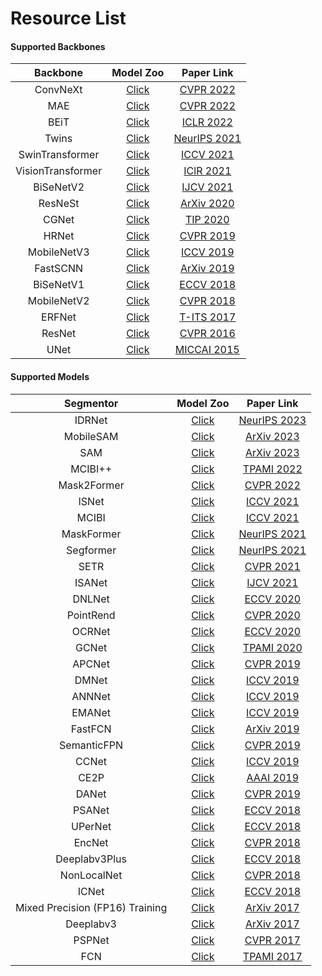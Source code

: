 # Resource List

#### Supported Backbones

| Backbone               | Model Zoo                                                                                      | Paper Link                                                    |
| :-:                    | :-:                                                                                            | :-:                                                           |
| ConvNeXt               | [Click](https://github.com/SegmentationBLWX/modelstore/releases/tag/ssseg_convnext)            | [CVPR 2022](https://arxiv.org/pdf/2201.03545.pdf)             |
| MAE                    | [Click](https://github.com/SegmentationBLWX/modelstore/releases/tag/ssseg_mae)                 | [CVPR 2022](https://arxiv.org/pdf/2111.06377.pdf)             |
| BEiT                   | [Click](https://github.com/SegmentationBLWX/modelstore/releases/tag/ssseg_beit)                | [ICLR 2022](https://arxiv.org/pdf/2106.08254.pdf)             |
| Twins                  | [Click](https://github.com/SegmentationBLWX/modelstore/releases/tag/ssseg_twins)               | [NeurIPS 2021](https://arxiv.org/pdf/2104.13840.pdf)          |
| SwinTransformer        | [Click](https://github.com/SegmentationBLWX/modelstore/releases/tag/ssseg_swin)                | [ICCV 2021](https://arxiv.org/pdf/2103.14030.pdf)             |
| VisionTransformer      | [Click](https://github.com/SegmentationBLWX/modelstore/releases/tag/ssseg_setr)                | [IClR 2021](https://arxiv.org/pdf/2010.11929.pdf)             |
| BiSeNetV2              | [Click](https://github.com/SegmentationBLWX/modelstore/releases/tag/ssseg_bisenetv2)           | [IJCV 2021](https://arxiv.org/pdf/2004.02147.pdf)             |
| ResNeSt                | [Click](https://github.com/SegmentationBLWX/modelstore/releases/tag/ssseg_resnest)             | [ArXiv 2020](https://arxiv.org/pdf/2004.08955.pdf)            |
| CGNet                  | [Click](https://github.com/SegmentationBLWX/modelstore/releases/tag/ssseg_cgnet)               | [TIP 2020](https://arxiv.org/pdf/1811.08201.pdf)              |
| HRNet                  | [Click](https://github.com/SegmentationBLWX/modelstore/releases/tag/ssseg_ocrnet)              | [CVPR 2019](https://arxiv.org/pdf/1908.07919.pdf)             |
| MobileNetV3            | [Click](https://github.com/SegmentationBLWX/modelstore/releases/tag/ssseg_mobilenet)           | [ICCV 2019](https://arxiv.org/pdf/1905.02244.pdf)             |
| FastSCNN               | [Click](https://github.com/SegmentationBLWX/modelstore/releases/tag/ssseg_fastscnn)            | [ArXiv 2019](https://arxiv.org/pdf/1902.04502.pdf)            |
| BiSeNetV1              | [Click](https://github.com/SegmentationBLWX/modelstore/releases/tag/ssseg_bisenetv1)           | [ECCV 2018](https://arxiv.org/pdf/1808.00897.pdf)             |
| MobileNetV2            | [Click](https://github.com/SegmentationBLWX/modelstore/releases/tag/ssseg_mobilenet)           | [CVPR 2018](https://arxiv.org/pdf/1801.04381.pdf)             |
| ERFNet                 | [Click](https://github.com/SegmentationBLWX/modelstore/releases/tag/ssseg_erfnet)              | [T-ITS 2017](https://ieeexplore.ieee.org/document/8063438)    |
| ResNet                 | [Click](https://github.com/SegmentationBLWX/modelstore/releases/tag/ssseg_fcn)                 | [CVPR 2016](https://arxiv.org/pdf/1512.03385.pdf)             |
| UNet                   | [Click](https://github.com/SegmentationBLWX/modelstore/releases/tag/ssseg_unet)                | [MICCAI 2015](https://arxiv.org/pdf/1505.04597.pdf)           |

#### Supported Models

| Segmentor                         | Model Zoo                                                                                      | Paper Link                                                                                                                                              |
| :-:                               | :-:                                                                                            | :-:                                                                                                                                                     |
| IDRNet                            | [Click](https://github.com/SegmentationBLWX/modelstore/releases/tag/ssseg_idrnet)              | [NeurIPS 2023](https://arxiv.org/pdf/2310.10755.pdf)                                                                                                    |
| MobileSAM                         | [Click](https://github.com/SegmentationBLWX/modelstore/releases/tag/ssseg_mobilesam)           | [ArXiv 2023](https://arxiv.org/pdf/2306.14289.pdf)                                                                                                      |
| SAM                               | [Click](https://github.com/SegmentationBLWX/modelstore/releases/tag/ssseg_sam)                 | [ArXiv 2023](https://arxiv.org/pdf/2304.02643.pdf)                                                                                                      |
| MCIBI++                           | [Click](https://github.com/SegmentationBLWX/modelstore/releases/tag/ssseg_mcibiplusplus)       | [TPAMI 2022](https://arxiv.org/pdf/2209.04471.pdf)                                                                                                      |
| Mask2Former                       | [Click](https://github.com/SegmentationBLWX/modelstore/releases/tag/ssseg_mask2former)         | [CVPR 2022](https://arxiv.org/pdf/2112.01527.pdf)                                                                                                       |
| ISNet                             | [Click](https://github.com/SegmentationBLWX/modelstore/releases/tag/ssseg_isnet)               | [ICCV 2021](https://arxiv.org/pdf/2108.12382.pdf)                                                                                                       |
| MCIBI                             | [Click](https://github.com/SegmentationBLWX/modelstore/releases/tag/ssseg_mcibi)               | [ICCV 2021](https://arxiv.org/pdf/2108.11819.pdf)                                                                                                       |
| MaskFormer                        | [Click](https://github.com/SegmentationBLWX/modelstore/releases/tag/ssseg_maskformer)          | [NeurIPS 2021](https://arxiv.org/pdf/2107.06278.pdf)                                                                                                    |
| Segformer                         | [Click](https://github.com/SegmentationBLWX/modelstore/releases/tag/ssseg_segformer)           | [NeurIPS 2021](https://arxiv.org/pdf/2105.15203.pdf)                                                                                                    |
| SETR                              | [Click](https://github.com/SegmentationBLWX/modelstore/releases/tag/ssseg_setr)                | [CVPR 2021](https://arxiv.org/pdf/2012.15840.pdf)                                                                                                       |
| ISANet                            | [Click](https://github.com/SegmentationBLWX/modelstore/releases/tag/ssseg_isanet)              | [IJCV 2021](https://arxiv.org/pdf/1907.12273.pdf)                                                                                                       |
| DNLNet                            | [Click](https://github.com/SegmentationBLWX/modelstore/releases/tag/ssseg_dnlnet)              | [ECCV 2020](https://arxiv.org/pdf/2006.06668.pdf)                                                                                                       |
| PointRend                         | [Click](https://github.com/SegmentationBLWX/modelstore/releases/tag/ssseg_pointrend)           | [CVPR 2020](https://arxiv.org/pdf/1912.08193.pdf)                                                                                                       |
| OCRNet                            | [Click](https://github.com/SegmentationBLWX/modelstore/releases/tag/ssseg_ocrnet)              | [ECCV 2020](https://arxiv.org/pdf/1909.11065.pdf)                                                                                                       |
| GCNet                             | [Click](https://github.com/SegmentationBLWX/modelstore/releases/tag/ssseg_gcnet)               | [TPAMI 2020](https://arxiv.org/pdf/1904.11492.pdf)                                                                                                      |
| APCNet                            | [Click](https://github.com/SegmentationBLWX/modelstore/releases/tag/ssseg_apcnet)              | [CVPR 2019](https://openaccess.thecvf.com/content_CVPR_2019/papers/He_Adaptive_Pyramid_Context_Network_for_Semantic_Segmentation_CVPR_2019_paper.pdf)   |
| DMNet                             | [Click](https://github.com/SegmentationBLWX/modelstore/releases/tag/ssseg_dmnet)               | [ICCV 2019](https://openaccess.thecvf.com/content_ICCV_2019/papers/He_Dynamic_Multi-Scale_Filters_for_Semantic_Segmentation_ICCV_2019_paper.pdf)        |
| ANNNet                            | [Click](https://github.com/SegmentationBLWX/modelstore/releases/tag/ssseg_annnet)              | [ICCV 2019](https://arxiv.org/pdf/1908.07678.pdf)                                                                                                       |
| EMANet                            | [Click](https://github.com/SegmentationBLWX/modelstore/releases/tag/ssseg_emanet)              | [ICCV 2019](https://arxiv.org/pdf/1907.13426.pdf)                                                                                                       |
| FastFCN                           | [Click](https://github.com/SegmentationBLWX/modelstore/releases/tag/ssseg_fastfcn)             | [ArXiv 2019](https://arxiv.org/pdf/1903.11816.pdf)                                                                                                      |
| SemanticFPN                       | [Click](https://github.com/SegmentationBLWX/modelstore/releases/tag/ssseg_semanticfpn)         | [CVPR 2019](https://arxiv.org/pdf/1901.02446.pdf)                                                                                                       |
| CCNet                             | [Click](https://github.com/SegmentationBLWX/modelstore/releases/tag/ssseg_ccnet)               | [ICCV 2019](https://arxiv.org/pdf/1811.11721.pdf)                                                                                                       |
| CE2P                              | [Click](https://github.com/SegmentationBLWX/modelstore/releases/tag/ssseg_ce2p)                | [AAAI 2019](https://arxiv.org/pdf/1809.05996.pdf)                                                                                                       |
| DANet                             | [Click](https://github.com/SegmentationBLWX/modelstore/releases/tag/ssseg_danet)               | [CVPR 2019](https://arxiv.org/pdf/1809.02983.pdf)                                                                                                       |
| PSANet                            | [Click](https://github.com/SegmentationBLWX/modelstore/releases/tag/ssseg_psanet)              | [ECCV 2018](https://openaccess.thecvf.com/content_ECCV_2018/papers/Hengshuang_Zhao_PSANet_Point-wise_Spatial_ECCV_2018_paper.pdf)                       |
| UPerNet                           | [Click](https://github.com/SegmentationBLWX/modelstore/releases/tag/ssseg_upernet)             | [ECCV 2018](https://arxiv.org/pdf/1807.10221.pdf)                                                                                                       |
| EncNet                            | [Click](https://github.com/SegmentationBLWX/modelstore/releases/tag/ssseg_encnet)              | [CVPR 2018](https://arxiv.org/pdf/1803.08904.pdf)                                                                                                       |
| Deeplabv3Plus                     | [Click](https://github.com/SegmentationBLWX/modelstore/releases/tag/ssseg_deeplabv3plus)       | [ECCV 2018](https://arxiv.org/pdf/1802.02611.pdf)                                                                                                       |
| NonLocalNet                       | [Click](https://github.com/SegmentationBLWX/modelstore/releases/tag/ssseg_nonlocalnet)         | [CVPR 2018](https://arxiv.org/pdf/1711.07971.pdf)                                                                                                       |
| ICNet                             | [Click](https://github.com/SegmentationBLWX/modelstore/releases/tag/ssseg_icnet)               | [ECCV 2018](https://arxiv.org/pdf/1704.08545.pdf)                                                                                                       |
| Mixed Precision (FP16) Training   | [Click](https://github.com/SegmentationBLWX/modelstore/releases/tag/ssseg_fp16)                | [ArXiv 2017](https://arxiv.org/pdf/1710.03740.pdf)                                                                                                      |
| Deeplabv3                         | [Click](https://github.com/SegmentationBLWX/modelstore/releases/tag/ssseg_deeplabv3)           | [ArXiv 2017](https://arxiv.org/pdf/1706.05587.pdf)                                                                                                      |
| PSPNet                            | [Click](https://github.com/SegmentationBLWX/modelstore/releases/tag/ssseg_pspnet)              | [CVPR 2017](https://arxiv.org/pdf/1612.01105.pdf)                                                                                                       |
| FCN                               | [Click](https://github.com/SegmentationBLWX/modelstore/releases/tag/ssseg_fcn)                 | [TPAMI 2017](https://arxiv.org/pdf/1411.4038.pdf)                                                                                                       |